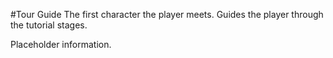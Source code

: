 #Tour Guide
The first character the player meets. Guides the player through the tutorial stages.

Placeholder information.
